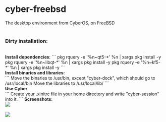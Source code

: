# cyber-freebsd
The desktop environment from CyberOS, on FreeBSD<br><br>
<h3>Dirty installation:</h3><br>
<b>Install dependencies:</b>
```
pkg rquery -e '%n~qt5-*' %n | xargs pkg install -y
pkg rquery -e '%n~libqt-*' %n | xargs pkg install -y
pkg rquery -e '%n~kf5-*' %n | xargs pkg install -y
```
<br>
<b>Install binaries and libraries:</b><br>
```
Move the binaries to /usr/bin, except "cyber-dock", which should go to /usr/local/bin
Move the libraries to /usr/local/lib/
```
<br>
<b>Use Cyber</b><br>
```
Create your .xinitrc file in your home directory and write "cyber-session" into it.
```
<b>Screenshots:</b>
<br>
<img src="https://media.discordapp.net/attachments/727023752348434436/1048886476173234237/2022-12-04-110004_1920x1080_scrot.png?width=1015&height=571"></img><br><br>
<img src="https://media.discordapp.net/attachments/727023752348434436/1048886646998843472/2022-12-04-110055_1920x1080_scrot.png?width=1015&height=571"></img>

